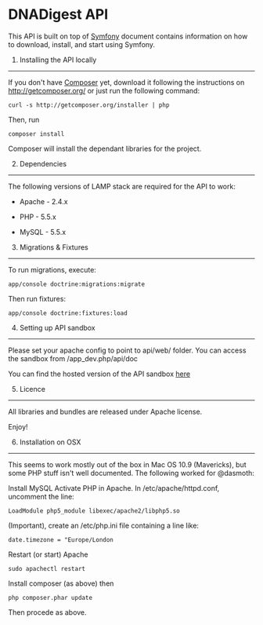 DNADigest API
========================

This API is built on top of [Symfony][1] document contains information on how to download, install, and start
using Symfony. 

1) Installing the API locally
----------------------------------

If you don't have [Composer][2] yet, download it following the instructions on
http://getcomposer.org/ or just run the following command:

    curl -s http://getcomposer.org/installer | php

Then, run 

    composer install

Composer will install the dependant libraries for the project.


2) Dependencies
-------------------------------------

The following versions of LAMP stack are required for the API to work:

  * Apache - 2.4.x

  * PHP - 5.5.x

  * MySQL - 5.5.x


3) Migrations & Fixtures
------------------------

To run migrations, execute:

    app/console doctrine:migrations:migrate
    
Then run fixtures:

    app/console doctrine:fixtures:load

4) Setting up API sandbox
-------------------------------

Please set your apache config to point to api/web/ folder. You can access the sandbox from <ServerName>/app_dev.php/api/doc

You can find the hosted version of the API sandbox [here][3]


5) Licence
------------

All libraries and bundles are released under Apache license.

Enjoy!

[1]:  http://symfony.com/doc/2.4/book/installation.html
[2]:  http://getcomposer.org/
[3]:  http://ec2-54-186-176-144.us-west-2.compute.amazonaws.com/app_dev.php/api/doc/

6) Installation on OSX
----------------------

This seems to work mostly out of the box in Mac OS 10.9 (Mavericks), but some PHP stuff isn't well documented.  The following worked for @dasmoth:

Install MySQL
Activate PHP in Apache.  In /etc/apache/httpd.conf, uncomment the line:

    LoadModule php5_module libexec/apache2/libphp5.so

(Important), create an /etc/php.ini file containing a line like:

    date.timezone = "Europe/London

Restart (or start) Apache
 
    sudo apachectl restart
    
Install composer (as above) then

    php composer.phar update
    
Then procede as above.

